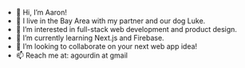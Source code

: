 - 👋 Hi, I’m Aaron!
- 🌉 I live in the Bay Area with my partner and our dog Luke.
- 👀 I’m interested in full-stack web development and product design.
- 🌱 I’m currently learning Next.js and Firebase.
- 💞️ I’m looking to collaborate on your next web app idea!
- 📫 Reach me at: agourdin at gmail

<!---
agourdin/agourdin is a ✨ special ✨ repository because its `README.md` (this file) appears on your GitHub profile.
You can click the Preview link to take a look at your changes.
--->
